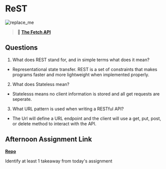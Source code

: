 # ReST

![replace_me](https://codeworks.blob.core.windows.net/public/assets/img/illustrations/placeholder.svg)

> **📖 [The Fetch API](https://codeworksacademy.com/fs-student-guide/resources/wk4/04-Fetch)**

## Questions

1. What does REST stand for, and in simple terms what does it mean?
 - Representational state transfer. REST is a set of constraints that makes programs faster and more lightweight when implemented properly.
2. What does Stateless mean?
 - Statelesss means no client information is stored and all get requests are seperate.
3. What URL pattern is used when writing a RESTful API?
 - The Url will define a URL endpoint and the client will use a get, put, post, or delete method to interact with the API.
## Afternoon Assignment Link

**[Repo](https://github.com/JackGilbert99/Gifted-partner)**

Identify at least 1 takeaway from today's assignment
